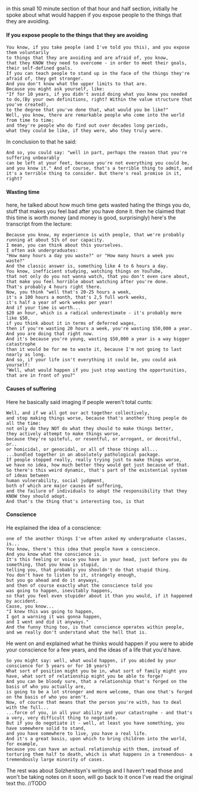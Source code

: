 
in this small 10 minute section of that hour and half section, initially he spoke about what would happen if you expose people to the things that they are avoiding.

#### If you expose people to the things that they are avoiding

	You know, if you take people (and I've told you this), and you expose them voluntarily
	to things that they are avoiding and are afraid of, you know,
	that they KNOW they need to overcome - in order to meet their goals, their self-defined goals.
	If you can teach people to stand up in the face of the things they're afraid of, they get stronger.
	And you don't know what the upper limits to that are.
	Because you might ask yourself, like:
	"If for 10 years, if you didn't avoid doing what you knew you needed to do,(By your own definitions, right? Within the value structure that you've created),
	to the degree that you've done that, what would you be like?"
	Well, you know, there are remarkable people who come into the world from time to time;
	and they're people who do find out over decades long periods,
	what they could be like, if they were, who they truly were. 


In conclusion to that he said: 

	And so, you could say: "well in part, perhaps the reason that you're suffering unbearably
	can be left at your feet, because you're not everything you could be, and you know it." And of course, that's a terrible thing to admit, and it's a terrible thing to consider. But there's real promise in it, right?



#### Wasting time

here, he talked about how much time gets wasted hating the things you do, stuff that makes you feel bad after you have done it.
then he claimed that this time is worth money (and money is good, surprisingly)
here's the transcript from the lecture:

	Because you know, my experience is with people, that we're probably running at about 51% of our capacity.
	I mean, you can think about this yourselves.
	I often ask undergraduates:
	"How many hours a day you waste?" or "How many hours a week you waste?"
	And the classic answer is, something like 4 to 6 hours a day.
	You know, inefficient studying, watching things on YouTube,
	that not only do you not wanna watch, that you don't even care about,
	that make you feel horrible about watching after you're done.
	That's probably 4 hours right there.
	Now, you think "well that's 20-25 hours a week,
	it's a 100 hours a month, that's 2,5 full work weeks,
	it's half a year of work weeks per year!
	And if your time is worth...
	$20 an hour, which is a radical underestimate - it's probably more like $50,
	if you think about it in terms of deferred wages,
	then if you're wasting 20 hours a week, you're wasting $50,000 a year.
	And you are doing that right now.
	And it's because you're young, wasting $50,000 a year is a way bigger catastrophe
	than it would be for me to waste it, because I'm not going to last nearly as long.
	And so, if your life isn't everything it could be, you could ask yourself:
	"Well, what would happen if you just stop wasting the opportunities, that are in front of you?"


#### Causes of suffering

Here he basically said imaging if people weren't total cunts:

	Well, and if we all got our act together collectively,
	and stop making things worse, because that's another thing people do all the time:
	not only do they NOT do what they should to make things better,
	they actively attempt to make things worse,
	because they're spiteful, or resentful, or arrogant, or deceitful, or..
	or homicidal, or genocidal, or all of those things all...
	...bundled together in an absolutely pathological package.
	If people stopped really, really trying just to make things worse,
	we have no idea, how much better they would get just because of that.
	So there's this weird dynamic, that's part of the existential system of ideas between
	human vulnerability, social judgment,
	both of which are major causes of suffering,
	and the failure of individuals to adopt the responsibility that they KNOW they should adopt.
	And that's the thing that's interesting too, is that

#### Conscience

He explained the idea of a conscience:

	one of the another things I've often asked my undergraduate classes, is...
	You know, there's this idea that people have a conscience.
	And you know what the conscience is.
	It's this feeling or voice you have in your head, just before you do something, that you know is stupid,
	telling you, that probably you shouldn't do that stupid thing.
	You don't have to listen to it, strangely enough,
	but you go ahead and do it anyways,
	and then of course exactly what the conscience told you
	was going to happen, inevitably happens,
	so that you feel even stupider about it than you would, if it happened by accident.
	Cause, you know...
	"I knew this was going to happen,
	I got a warning it was gonna happen,
	and I went and did it anyways."
	And the funny thing too, is that conscience operates within people, and we really don't understand what the hell that is.

He went on and explained what he thinks would happen if you were to abide your conscience for a few years, and the ideas of a life that you'd have.

	So you might say: well, what would happen, if you abided by your conscience for 5 years or for 10 years?
	What sort of position might you be in, what sort of family might you have, what sort of relationship might you be able to forge?
	And you can be bloody sure, that a relationship that's forged on the basis of who you actually are,
	is going to be a lot stronger and more welcome, than one that's forged on the basis of who you aren't.
	Now, of course that means that the person you're with, has to deal with the full...
	...force of you, in all your ability and your catastrophe - and that's a very, very difficult thing to negotiate.
	But if you do negotiate it - well, at least you have something, you have somewhere solid to stand,
	and you have somewhere to live, you have a real life.
	And it's a great basis, upon which to bring children into the world, for example,
	because you can have an actual relationship with them, instead of
	torturing them half to death, which is what happens in a tremendous- a tremendously large minority of cases.


The rest was about Solzhenitsyn's writings and I haven't read those and won't be taking notes on it soon, will go back to it once I've read the original text tho.
//TODO